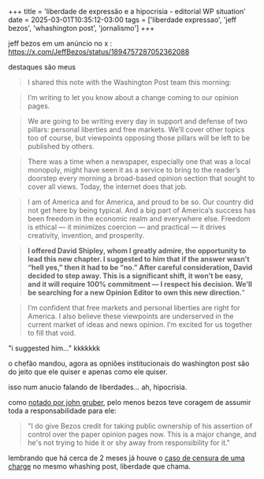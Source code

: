 +++
title = 'liberdade de expressão e a hipocrisia - editorial WP situation'
date = 2025-03-01T10:35:12-03:00
tags = ['liberdade expressao', 'jeff bezos', 'whashington post', 'jornalismo']
+++

jeff bezos em um anúncio no x : https://x.com/JeffBezos/status/1894757287052362088

destaques são meus

> I shared this note with the Washington Post team this morning:

> I’m writing to let you know about a change coming to our opinion pages. 
 
> We are going to be writing every day in support and defense of two pillars: personal liberties and free markets. We’ll cover other topics too of course, but viewpoints opposing those pillars will be left to be published by others. 

> There was a time when a newspaper, especially one that was a local monopoly, might have seen it as a service to bring to the reader’s doorstep every morning a broad-based opinion section that sought to cover all views. Today, the internet does that job. 

> I am of America and for America, and proud to be so. Our country did not get here by being typical. And a big part of America’s success has been freedom in the economic realm and everywhere else. Freedom is ethical — it minimizes coercion — and practical — it drives creativity, invention, and prosperity. 

> **I offered David Shipley, whom I greatly admire, the opportunity to lead this new chapter. I suggested to him that if the answer wasn’t “hell yes,” then it had to be “no.” After careful consideration, David decided to step away. This is a significant shift, it won’t be easy, and it will require 100% commitment —  I respect his decision. We’ll be searching for a new Opinion Editor to own this new direction.**"
 
> I’m confident that free markets and personal liberties are right for America. I also believe these viewpoints are underserved in the current market of ideas and news opinion. I’m excited for us together to fill that void. 

"i suggested him..." kkkkkkk

o chefão mandou, agora as opniões institucionais do washington post são do jeito que ele quiser e apenas como ele quiser.

isso num anucio falando de liberdades... ah, hipocrisia.


como [notado por john gruber](https://daringfireball.net/linked/2025/02/28/what-if-indeed), pelo menos bezos teve coragem de assumir toda a responsabilidade para ele:

> "I do give Bezos credit for taking public ownership of his assertion of control over the paper opinion pages now. This is a major change, and he's not trying to hide it or shy away from responsibility for it."


lembrando que há cerca de 2 meses já houve o [caso de censura de uma charge](https://anntelnaes.substack.com/p/why-im-quitting-the-washington-post) no mesmo whashing post, liberdade que chama.


